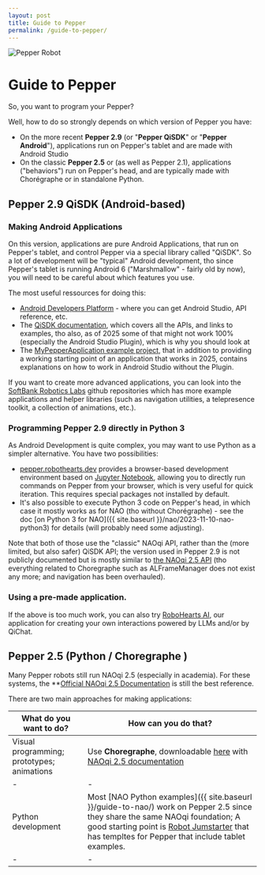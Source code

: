 ```yaml
---
layout: post
title: Guide to Pepper
permalink: /guide-to-pepper/
---
```


<div class="guide-header">
    <img src="{{ site.baseurl }}/assets/pepper_logo.svg" alt="Pepper Robot" class="robot-logo">
    <h1>Guide to Pepper</h1>
</div>

So, you want to program your Pepper?

Well, how to do so strongly depends on which version of Pepper you have:

 * On the more recent **Pepper 2.9** (or "**Pepper QiSDK**" or "**Pepper Android**"), applications run on Pepper's tablet and are made with Android Studio
 * On the classic **Pepper 2.5** or (as well as Pepper 2.1), applications ("behaviors") run on Pepper's head, and are typically made with Chorégraphe or in standalone Python.

## Pepper 2.9 QiSDK (Android-based)

### Making Android Applications

On this version, applications are pure Android Applications, that run on Pepper's tablet, and control Pepper via a special library called "QiSDK". So a lot of development will be "typical" Android development, tho since Pepper's tablet is running Android 6 ("Marshmallow" - fairly old by now), you will need to be careful about which features you use.

The most useful ressources for doing this:

 * [Android Developers Platform](https://developer.android.com/develop) - where you can get Android Studio, API reference, etc.
 * The [QiSDK documentation](https://qisdk.softbankrobotics.com/sdk/doc/pepper-sdk/index.html#), which covers all the APIs, and links to examples, tho also, as of 2025 some of that might not work 100% (especially the Android Studio Plugin), which is why you should look at
 * The [MyPepperApplication example project](https://github.com/RoboHeartsDEV/MyPepperApplication), that in addition to providing a working starting point of an application that works in 2025, contains explanations on how to work in Android Studio without the Plugin.

If you want to create more advanced applications, you can look into the [SoftBank Robotics Labs](https://github.com/softbankrobotics-labs/) github repositories which has more example applications and helper libraries (such as navigation utilities, a telepresence toolkit, a collection of animations, etc.).

### Programming Pepper 2.9 directly in Python 3

As Android Development is quite complex, you may want to use Python as a simpler alternative. You have two possibilities:

 * [pepper.robothearts.dev](https://pepper.robohearts.dev) provides a browser-based development environment based on [Jupyter Notebook](https://jupyter.org/), allowing you to directly run commands on Pepper from your browser, which is very useful for quick iteration. This requires special packages not installed by default.
 * It's also possible to execute Python 3 code on Pepper's head, in which case it mostly works as for NAO (tho without Chorégraphe) - see the doc [on Python 3 for NAO]({{ site.baseurl }}/nao/2023-11-10-nao-python3) for details (will probably need some adjusting).

 Note that both of those use the "classic" NAOqi API, rather than the (more limited, but also safer) QiSDK API; the version used in Pepper 2.9 is not publicly documented but is mostly similar to [the NAOqi 2.5 API](http://doc.aldebaran.com/2-5/naoqi/index.html) (tho everything related to Choregraphe such as ALFrameManager does not exist any more; and navigation has been overhauled).

### Using a pre-made application.

If the above is too much work, you can also try [RoboHearts AI](https://www.robohearts.ai/), our application for creating your own interactions powered by LLMs and/or by QiChat.

## Pepper 2.5 (Python / Choregraphe )

Many Pepper robots still run NAOqi 2.5 (especially in academia). For these systems, the **[Official NAOqi 2.5 Documentation](http://doc.aldebaran.com/2-5/index.html) is still the best reference.

There are two main approaches for making applications:

| What do you want to do?    | How can you do that? |
|-|-|
| Visual programming; prototypes; animations | Use **Choregraphe**, downloadable [here](https://aldebaran.com/en/support/kb/softwares/downloads-softwares/pepper-2-5-downloads/) with [NAOqi 2.5 documentation](http://doc.aldebaran.com/2-5/index.html) |
|-|-|
| Python development | Most [NAO Python examples]({{ site.baseurl }}/guide-to-nao/) work on Pepper 2.5 since they share the same NAOqi foundation; A good starting point is [Robot Jumstarter](https://github.com/aldebaran/robot-jumpstarter) that has templtes for Pepper that include tablet examples. |
|-|-|

